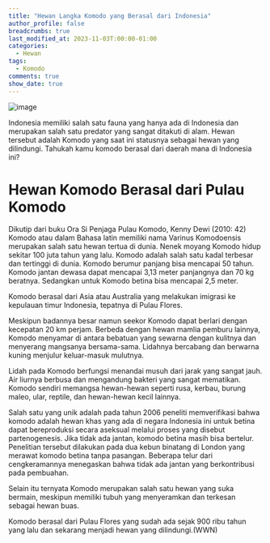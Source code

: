 ```yaml
---
title: "Hewan Langka Komodo yang Berasal dari Indonesia"
author_profile: false
breadcrumbs: true
last_modified_at: 2023-11-03T:00:00-01:00
categories:
  - Hewan
tags:
  - Komodo
comments: true
show_date: true
---
```


![image](https://github.com/Julius-Ulee/School-Programs/assets/61336116/a4ffe91b-75bc-4d9f-8875-7606090f50bd)

Indonesia memiliki salah satu fauna yang hanya ada di Indonesia dan merupakan salah satu predator yang sangat ditakuti di alam. Hewan tersebut adalah Komodo yang saat ini statusnya sebagai hewan yang dilindungi. Tahukah kamu komodo berasal dari daerah mana di Indonesia ini?

# Hewan Komodo Berasal dari Pulau Komodo

Dikutip dari buku Ora Si Penjaga Pulau Komodo, Kenny Dewi (2010: 42) Komodo atau dalam Bahasa latin memiliki nama Varinus Komodoensis merupakan salah satu hewan tertua di dunia. Nenek moyang Komodo hidup sekitar 100 juta tahun yang lalu. Komodo adalah salah satu kadal terbesar dan tertinggi di dunia. Komodo berumur panjang bisa mencapai 50 tahun. Komodo jantan dewasa dapat mencapai 3,13 meter panjangnya dan 70 kg beratnya. Sedangkan untuk Komodo betina bisa mencapai 2,5 meter.

Komodo berasal dari Asia atau Australia yang melakukan imigrasi ke kepulauan timur Indonesia, tepatnya di Pulau Flores.

Meskipun badannya besar namun seekor Komodo dapat berlari dengan kecepatan 20 km perjam. Berbeda dengan hewan mamlia pemburu lainnya, Komodo menyamar di antara bebatuan yang sewarna dengan kulitnya dan menyerang mangsanya bersama-sama. Lidahnya bercabang dan berwarna kuning menjulur keluar-masuk mulutnya.

Lidah pada Komodo berfungsi menandai musuh dari jarak yang sangat jauh. Air liurnya berbusa dan mengandung bakteri yang sangat mematikan. Komodo sendiri memangsa hewan-hewan seperti rusa, kerbau, burung maleo, ular, reptile, dan hewan-hewan kecil lainnya.

Salah satu yang unik adalah pada tahun 2006 peneliti memverifikasi bahwa komodo adalah hewan khas yang ada di negara Indonesia ini untuk betina dapat bereproduksi secara aseksual melalui proses yang disebut partenogenesis. Jika tidak ada jantan, komodo betina masih bisa bertelur. Penelitian tersebut dilakukan pada dua kebun binatang di London yang merawat komodo betina tanpa pasangan. Beberapa telur dari cengkeramannya menegaskan bahwa tidak ada jantan yang berkontribusi pada pembuahan.

Selain itu ternyata Komodo merupakan salah satu hewan yang suka bermain, meskipun memiliki tubuh yang menyeramkan dan terkesan sebagai hewan buas.

Komodo berasal dari Pulau Flores yang sudah ada sejak 900 ribu tahun yang lalu dan sekarang menjadi hewan yang dilindungi.(WWN)
